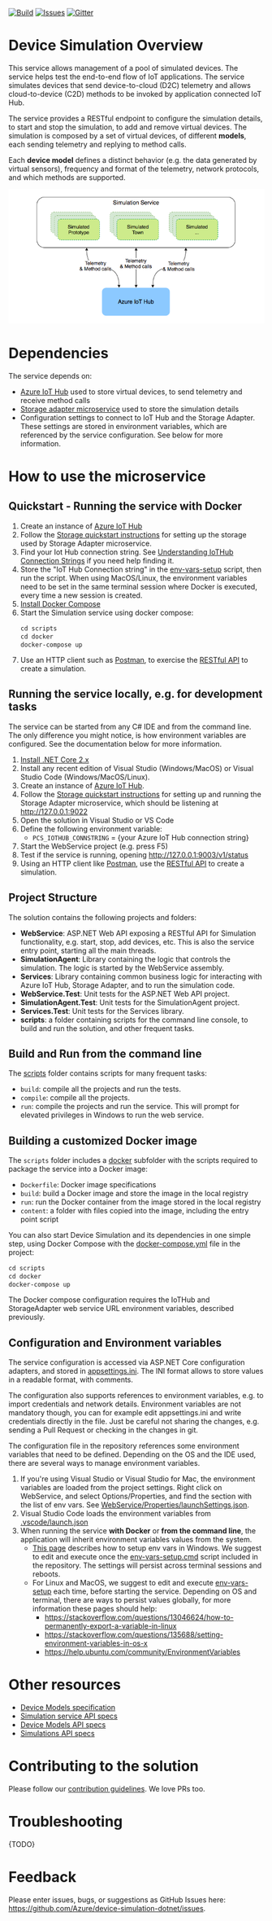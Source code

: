 [![Build][build-badge]][build-url]
[![Issues][issues-badge]][issues-url]
[![Gitter][gitter-badge]][gitter-url]

Device Simulation Overview
==========================

This service allows management of a pool of simulated devices. The service
helps test the end-to-end flow of IoT applications. The service simulates
devices that send device-to-cloud (D2C) telemetry and allows cloud-to-device
(C2D) methods to be invoked by application connected IoT Hub.

The service provides a RESTful endpoint to configure the simulation details,
to start and stop the simulation, to add and remove virtual devices. The
simulation is composed by a set of virtual devices, of different **models**,
each sending telemetry and replying to method calls.

Each **device model** defines a distinct behavior (e.g. the data generated
by virtual sensors), frequency and format of the telemetry, network protocols,
and which methods are supported.

<img src="https://github.com/Azure/device-simulation-dotnet/blob/master/docs/overview.png">

Dependencies
============

The service depends on:

* [Azure IoT Hub][iothub-url] used to store virtual devices, to send
  telemetry and receive method calls
* [Storage adapter microservice][storageadapter-url] used to store the
  simulation details
* Configuration settings to connect to IoT Hub and the Storage Adapter.
  These settings are stored in environment variables, which are referenced
  by the service configuration. See below for more information.

How to use the microservice
===========================

## Quickstart - Running the service with Docker

1. Create an instance of [Azure IoT Hub][iothub-url]
1. Follow the [Storage quickstart instructions][storageadapter-url]
   for setting up the storage used by Storage Adapter microservice.
1. Find your Iot Hub connection string. See
   [Understanding IoTHub Connection Strings][iothubconnstring-url] if you
   need help finding it.
1. Store the "IoT Hub Connection string" in the [env-vars-setup](scripts)
   script, then run the script. When using MacOS/Linux, the environment
   variables need to be set in the same terminal session where Docker is
   executed, every time a new session is created.
1. [Install Docker Compose][docker-compose-install-url]
1. Start the Simulation service using docker compose:
   ```
   cd scripts
   cd docker
   docker-compose up
   ```
1. Use an HTTP client such as [Postman][postman-url], to exercise the
   [RESTful API][wiki-createsim-url] to create a simulation.

## Running the service locally, e.g. for development tasks

The service can be started from any C# IDE and from the command line.
The only difference you might notice, is how environment variables
are configured. See the documentation below for more information.

1. [Install .NET Core 2.x][dotnet-install]
1. Install any recent edition of Visual Studio (Windows/MacOS) or Visual
   Studio Code (Windows/MacOS/Linux).
1. Create an instance of [Azure IoT Hub][iothub-url].
1. Follow the [Storage quickstart instructions][storageadapter-url] for setting
   up and running the Storage Adapter microservice, which should be listening
   at http://127.0.0.1:9022
1. Open the solution in Visual Studio or VS Code
1. Define the following environment variable:
   * `PCS_IOTHUB_CONNSTRING` = {your Azure IoT Hub connection string}
1. Start the WebService project (e.g. press F5)
1. Test if the service is running, opening http://127.0.0.1:9003/v1/status
1. Using an HTTP client like [Postman][postman-url],
   use the [RESTful API][wiki-createsim-url] to create a simulation.

## Project Structure

The solution contains the following projects and folders:

* **WebService**: ASP.NET Web API exposing a RESTful API for Simulation
  functionality, e.g. start, stop, add devices, etc. This is also the
  service entry point, starting all the main threads.
* **SimulationAgent**: Library containing the logic that controls the
  simulation. The logic is started by the WebService assembly.
* **Services**: Library containing common business logic for interacting with
  Azure IoT Hub, Storage Adapter, and to run the simulation code.
* **WebService.Test**: Unit tests for the ASP.NET Web API project.
* **SimulationAgent.Test**: Unit tests for the SimulationAgent project.
* **Services.Test**: Unit tests for the Services library.
* **scripts**: a folder containing scripts for the command line console,
  to build and run the solution, and other frequent tasks.

## Build and Run from the command line

The [scripts](scripts) folder contains scripts for many frequent tasks:

* `build`: compile all the projects and run the tests.
* `compile`: compile all the projects.
* `run`: compile the projects and run the service. This will prompt for
  elevated privileges in Windows to run the web service.

## Building a customized Docker image

The `scripts` folder includes a [docker](scripts/docker) subfolder with the
scripts required to package the service into a Docker image:

* `Dockerfile`: Docker image specifications
* `build`: build a Docker image and store the image in the local registry
* `run`: run the Docker container from the image stored in the local registry
* `content`: a folder with files copied into the image, including the entry
  point script

You can also start Device Simulation and its dependencies in one simple step,
using Docker Compose with the
[docker-compose.yml](scripts/docker/docker-compose.yml) file in the project:

```
cd scripts
cd docker
docker-compose up
```

The Docker compose configuration requires the IoTHub and StorageAdapter web
service URL environment variables, described previously.

## Configuration and Environment variables

The service configuration is accessed via ASP.NET Core configuration
adapters, and stored in [appsettings.ini](WebService/appsettings.ini).
The INI format allows to store values in a readable format, with comments.

The configuration also supports references to environment variables, e.g. to
import credentials and network details. Environment variables are not
mandatory though, you can for example edit appsettings.ini and write
credentials directly in the file. Just be careful not sharing the changes,
e.g. sending a Pull Request or checking in the changes in git.

The configuration file in the repository references some environment
variables that need to be defined. Depending on the OS and the IDE used,
there are several ways to manage environment variables.

1. If you're using Visual Studio or Visual Studio for Mac, the environment
   variables are loaded from the project settings. Right click on WebService,
   and select Options/Properties, and find the section with the list of env
   vars. See [WebService/Properties/launchSettings.json](WebService/Properties/launchSettings.json).
1. Visual Studio Code loads the environment variables from
   [.vscode/launch.json](.vscode/launch.json)
1. When running the service **with Docker** or **from the command line**, the
   application will inherit environment variables values from the system. 
   * [This page][windows-envvars-howto-url] describes how to setup env vars
     in Windows. We suggest to edit and execute once the
     [env-vars-setup.cmd](scripts/env-vars-setup.cmd) script included in the
     repository. The settings will persist across terminal sessions and reboots.
   * For Linux and MacOS, we suggest to edit and execute
     [env-vars-setup](scripts/env-vars-setup) each time, before starting the
     service. Depending on OS and terminal, there are ways to persist values
     globally, for more information these pages should help:
     * https://stackoverflow.com/questions/13046624/how-to-permanently-export-a-variable-in-linux
     * https://stackoverflow.com/questions/135688/setting-environment-variables-in-os-x
     * https://help.ubuntu.com/community/EnvironmentVariables

Other resources
===============

* [Device Models specification][device-model-wiki]
* [Simulation service API specs][simulation-service-api-spec-wiki]
* [Device Models API specs][device-models-api-spec-wiki]
* [Simulations API specs][simulation-api-spec-wiki]

Contributing to the solution
============================

Please follow our [contribution guidelines](docs/CONTRIBUTING.md).  We love PRs too.

Troubleshooting
===============

{TODO}

Feedback
==========

Please enter issues, bugs, or suggestions as GitHub Issues here: 
https://github.com/Azure/device-simulation-dotnet/issues.





[build-badge]: https://img.shields.io/travis/Azure/device-simulation-dotnet.svg
[build-url]: https://travis-ci.org/Azure/device-simulation-dotnet
[issues-badge]: https://img.shields.io/github/issues/azure/device-simulation-dotnet.svg
[issues-url]: https://github.com/azure/device-simulation-dotnet/issues
[gitter-badge]: https://img.shields.io/gitter/room/azure/iot-solutions.js.svg
[gitter-url]: https://gitter.im/azure/iot-solutions

[iothub-url]: https://azure.microsoft.com/services/iot-hub
[storageadapter-url]: https://github.com/Azure/pcs-storage-adapter-dotnet/blob/master/README.md
[iothubconnstring-url]: https://blogs.msdn.microsoft.com/iotdev/2017/05/09/understand-different-connection-strings-in-azure-iot-hub
[postman-url]: https://www.getpostman.com
[wiki-createsim-url]: https://github.com/Azure/device-simulation-dotnet/wiki/%5BAPI-Specifications%5D-Simulations#create-default-simulation
[vs-install-url]: https://www.visualstudio.com/downloads
[dotnet-install]: https://www.microsoft.com/net/learn/get-started
[windows-envvars-howto-url]: https://superuser.com/questions/949560/how-do-i-set-system-environment-variables-in-windows-10
[docker-compose-install-url]: https://docs.docker.com/compose/install

[device-model-wiki]: https://github.com/Azure/device-simulation-dotnet/wiki/Device-Models
[simulation-service-api-spec-wiki]: https://github.com/Azure/device-simulation-dotnet/wiki/%5BAPI-Specifications%5D-Service
[device-models-api-spec-wiki]: https://github.com/Azure/device-simulation-dotnet/wiki/%5BAPI-Specifications%5D-Device-Models
[simulation-api-spec-wiki]: https://github.com/Azure/device-simulation-dotnet/wiki/%5BAPI-Specifications%5D-Simulations
